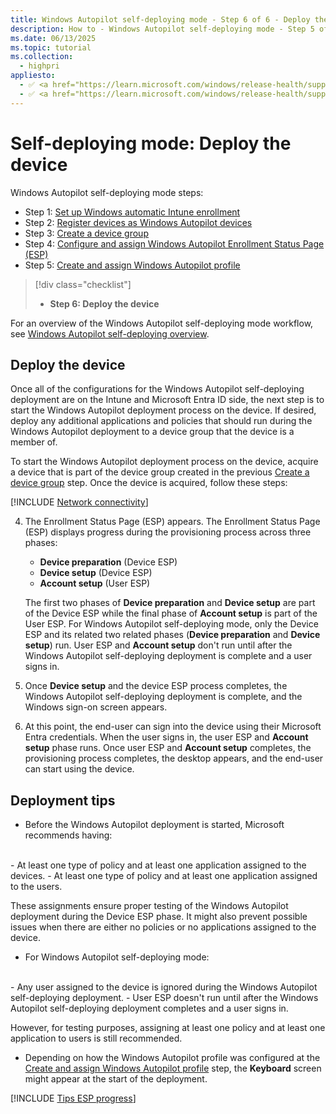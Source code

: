 ```yaml
---
title: Windows Autopilot self-deploying mode - Step 6 of 6 - Deploy the device
description: How to - Windows Autopilot self-deploying mode - Step 5 of 5 - Step 6 of 6 - Deploy the device.
ms.date: 06/13/2025
ms.topic: tutorial
ms.collection:
  - highpri
appliesto:
  - ✅ <a href="https://learn.microsoft.com/windows/release-health/supported-versions-windows-client" target="_blank">Windows 11</a>
  - ✅ <a href="https://learn.microsoft.com/windows/release-health/supported-versions-windows-client" target="_blank">Windows 10</a>
---
```


# Self-deploying mode: Deploy the device

Windows Autopilot self-deploying mode steps:

- Step 1: [Set up Windows automatic Intune enrollment](self-deploying-automatic-enrollment.md)
- Step 2: [Register devices as Windows Autopilot devices](self-deploying-register-device.md)
- Step 3: [Create a device group](self-deploying-device-group.md)
- Step 4: [Configure and assign Windows Autopilot Enrollment Status Page (ESP)](self-deploying-esp.md)
- Step 5: [Create and assign Windows Autopilot profile](self-deploying-autopilot-profile.md)

> [!div class="checklist"]
>
> - **Step 6: Deploy the device**

For an overview of the Windows Autopilot self-deploying mode workflow, see [Windows Autopilot self-deploying overview](self-deploying-workflow.md#workflow).

## Deploy the device

Once all of the configurations for the Windows Autopilot self-deploying deployment are on the Intune and Microsoft Entra ID side, the next step is to start the Windows Autopilot deployment process on the device. If desired, deploy any additional applications and policies that should run during the Windows Autopilot deployment to a device group that the device is a member of.

To start the Windows Autopilot deployment process on the device, acquire a device that is part of the device group created in the previous [Create a device group](self-deploying-device-group.md) step. Once the device is acquired, follow these steps:

[!INCLUDE [Network connectivity](../includes/network-connectivity.md)]

4. The Enrollment Status Page (ESP) appears. The Enrollment Status Page (ESP) displays progress during the provisioning process across three phases:

   - **Device preparation** (Device ESP)
   - **Device setup** (Device ESP)
   - **Account setup** (User ESP)

    The first two phases of **Device preparation** and **Device setup** are part of the Device ESP while the final phase of **Account setup** is part of the User ESP. For Windows Autopilot self-deploying mode, only the Device ESP and its related two related phases (**Device preparation** and **Device setup**) run. User ESP and **Account setup** don't run until after the Windows Autopilot self-deploying deployment is complete and a user signs in.

5. Once **Device setup** and the device ESP process completes, the Windows Autopilot self-deploying deployment is complete, and the Windows sign-on screen appears.

6. At this point, the end-user can sign into the device using their Microsoft Entra credentials. When the user signs in, the user ESP and **Account setup** phase runs. Once user ESP and **Account setup** completes, the provisioning process completes, the desktop appears, and the end-user can start using the device.

## Deployment tips

- Before the Windows Autopilot deployment is started, Microsoft recommends having:<br>
<br>
  - At least one type of policy and at least one application assigned to the devices.
  - At least one type of policy and at least one application assigned to the users.

  These assignments ensure proper testing of the Windows Autopilot deployment during the Device ESP phase. It might also prevent possible issues when there are either no policies or no applications assigned to the device.

- For Windows Autopilot self-deploying mode:<br>
<br>
  - Any user assigned to the device is ignored during the Windows Autopilot self-deploying deployment.
  - User ESP doesn't run until after the Windows Autopilot self-deploying deployment completes and a user signs in.

  However, for testing purposes, assigning at least one policy and at least one application to users is still recommended.

- Depending on how the Windows Autopilot profile was configured at the [Create and assign Windows Autopilot profile](self-deploying-autopilot-profile.md) step, the **Keyboard** screen might appear at the start of the deployment.

[!INCLUDE [Tips ESP progress](../includes/tips-esp-progress.md)]
